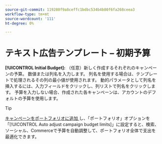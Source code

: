 ```yaml
---
source-git-commit: 119280f9a8ceffc1bdbc534b4b80f6fa268ceea3
workflow-type: tm+mt
source-wordcount: '111'
ht-degree: 0%

---
```

# テキスト広告テンプレート – 初期予算

**[!UICONTROL Initial Budget]:** （任意）新しく作成するそれぞれのキャンペーンの予算。 数値または列名を入力します。 列名を使用する場合は、テンプレートで処理されるその列の最小値が使用されます。 動的パラメータとして列名を挿入するには、入力フィールドをクリックし、列リストで列名をクリックします。 予算を入力しない場合、作成された各キャンペーンは、アカウントのデフォルトの予算を使用します。

>[!TIP]
>
>[&#x200B; キャンペーンをポートフォリオに追加 &#x200B;](/help/search-social-commerce/campaign-management/campaign-assign-to-portfolio.md) し、「ポートフォリオ」オプションを「[!UICONTROL Auto adjust campaign budget limits]」に設定すると、検索、ソーシャル、Commerceで予算を自動調整して、ポートフォリオ全体で支出を最適化できます。

